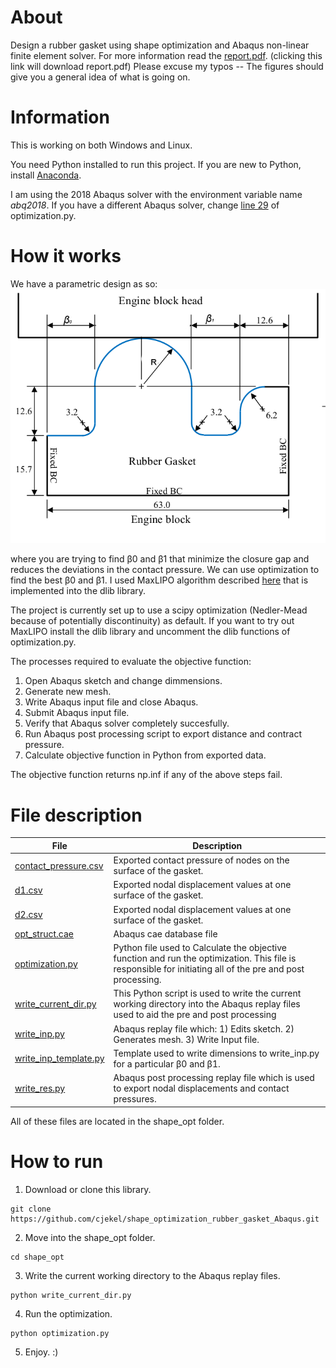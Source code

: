 # About

Design a rubber gasket using shape optimization and Abaqus non-linear finite element solver. For more information read the [report.pdf](https://github.com/cjekel/shape_optimization_rubber_gasket_Abaqus/raw/master/report.pdf). (clicking this link will download report.pdf) Please excuse my typos -- The figures should give you a general idea of what is going on.

# Information

This is working on both Windows and Linux.

You need Python installed to run this project. If you are new to Python, install [Anaconda](https://www.anaconda.com/download/#linux).

I am using the 2018 Abaqus solver with the environment variable name *abq2018*. If you have a different Abaqus solver, change [line 29](https://github.com/cjekel/shape_optimization_rubber_gasket_Abaqus/blob/master/shape_opt/optimization.py#L29) of optimization.py.

# How it works

We have a parametric design as so:
![Parametric design](https://github.com/cjekel/shape_optimization_rubber_gasket_Abaqus/raw/master/pictures/param.png)

where you are trying to find β0 and β1 that minimize the closure gap and reduces the deviations in the contact pressure. We can use optimization to find the best β0 and β1. I used MaxLIPO algorithm described [here](http://blog.dlib.net/2017/12/a-global-optimization-algorithm-worth.html) that is implemented into the dlib library.

The project is currently set up to use a scipy optimization (Nedler-Mead because of potentially discontinuity) as default. If you want to try out MaxLIPO install the dlib library and uncomment the dlib functions of optimization.py.

The processes required to evaluate the objective function:
1. Open Abaqus sketch and change dimmensions.
2. Generate new mesh.
3. Write Abaqus input file and close Abaqus.
4. Submit Abaqus input file.
5. Verify that Abaqus solver completely succesfully.
6. Run Abaqus post processing script to export distance and contract pressure.
7. Calculate objective function in Python from exported data.

The objective function returns np.inf if any of the above steps fail.  

# File description

| File        | Description  |
| ------------- |-------------|
| [contact_pressure.csv](https://github.com/cjekel/shape_optimization_rubber_gasket_Abaqus/blob/master/shape_opt/contact_pressure.csv)      | Exported contact pressure of nodes on the surface of the gasket. |
| [d1.csv](https://github.com/cjekel/shape_optimization_rubber_gasket_Abaqus/blob/master/shape_opt/d1.csv)    | Exported nodal displacement values at one surface of the gasket.    |
[d2.csv](https://github.com/cjekel/shape_optimization_rubber_gasket_Abaqus/blob/master/shape_opt/d2.csv)    | Exported nodal displacement values at one surface of the gasket.    |
| [opt_struct.cae](https://github.com/cjekel/shape_optimization_rubber_gasket_Abaqus/blob/master/shape_opt/opt_struct.cae)  | Abaqus cae database file |
| [optimization.py](https://github.com/cjekel/shape_optimization_rubber_gasket_Abaqus/blob/master/shape_opt/optimization.py) | Python file used to Calculate the objective function and run the optimization. This file is responsible for initiating all of the pre and post processing. |
| [write_current_dir.py](https://github.com/cjekel/shape_optimization_rubber_gasket_Abaqus/blob/master/shape_opt/write_current_dir.py) | This Python script is used to write the current working directory into the Abaqus replay files used to aid the pre and post processing |
| [write_inp.py](https://github.com/cjekel/shape_optimization_rubber_gasket_Abaqus/blob/master/shape_opt/write_inp.py) | Abaqus replay file which: 1) Edits sketch. 2) Generates mesh. 3) Write Input file. |
| [write_inp_template.py](https://github.com/cjekel/shape_optimization_rubber_gasket_Abaqus/blob/master/shape_opt/write_inp_template.py) | Template used to write dimensions to write_inp.py for a particular β0 and β1. |
| [write_res.py](https://github.com/cjekel/shape_optimization_rubber_gasket_Abaqus/blob/master/shape_opt/write_res.py) | Abaqus post processing replay file which is used to export nodal displacements and contact pressures. |

All of these files are located in the shape_opt folder.

# How to run

1. Download or clone this library.
```
git clone https://github.com/cjekel/shape_optimization_rubber_gasket_Abaqus.git
```
2. Move into the shape_opt folder.
```
cd shape_opt
```
3. Write the current working directory to the Abaqus replay files.
```
python write_current_dir.py
```
4. Run the optimization.
```
python optimization.py
```
5. Enjoy. :)
